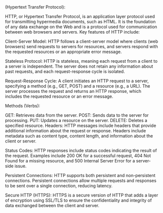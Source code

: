 (Hypertext Transfer Protocol):

HTTP, or Hypertext Transfer Protocol, is an application layer protocol used for transmitting hypermedia documents, such as HTML. It is the foundation of any data exchange on the Web and is a protocol used for communication between web browsers and servers. Key features of HTTP include:

Client-Server Model: HTTP follows a client-server model where clients (web browsers) send requests to servers for resources, and servers respond with the requested resources or an appropriate error message.

Stateless Protocol: HTTP is stateless, meaning each request from a client to a server is independent. The server does not retain any information about past requests, and each request-response cycle is isolated.

Request-Response Cycle: A client initiates an HTTP request to a server, specifying a method (e.g., GET, POST) and a resource (e.g., a URL). The server processes the request and returns an HTTP response, which includes the requested resource or an error message.

Methods (Verbs):

GET: Retrieves data from the server. POST: Sends data to the server for processing. PUT: Updates a resource on the server. DELETE: Deletes a specified resource. Headers: HTTP messages include headers that provide additional information about the request or response. Headers include metadata such as content type, content length, and information about the client or server.

Status Codes: HTTP responses include status codes indicating the result of the request. Examples include 200 OK for a successful request, 404 Not Found for a missing resource, and 500 Internal Server Error for a server-side issue.

Persistent Connections: HTTP supports both persistent and non-persistent connections. Persistent connections allow multiple requests and responses to be sent over a single connection, reducing latency.

Secure HTTP (HTTPS): HTTPS is a secure version of HTTP that adds a layer of encryption using SSL/TLS to ensure the confidentiality and integrity of data exchanged between the client and server.
